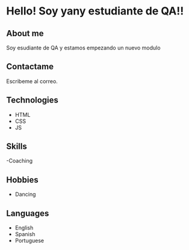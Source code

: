 # Hello! Soy yany estudiante de QA!!

## About me

Soy esudiante de QA y estamos empezando un nuevo modulo

## Contactame 

Escribeme al correo.


## Technologies
- HTML
- CSS
- JS

## Skills

-Coaching

## Hobbies
- Dancing
  
## Languages
- English
- Spanish
- Portuguese
